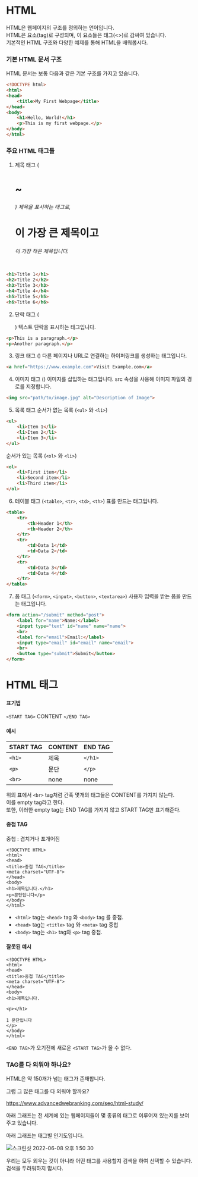# HTML
HTML은 웹페이지의 구조를 정의하는 언어입니다.     
HTML은 요소(tag)로 구성되며, 이 요소들은 태그(<>)로 감싸여 있습니다.      
기본적인 HTML 구조와 다양한 예제를 통해 HTML을 배워봅시다.    

### 기본 HTML 문서 구조
HTML 문서는 보통 다음과 같은 기본 구조를 가지고 있습니다.


```html
<!DOCTYPE html>
<html>
<head>
    <title>My First Webpage</title>
</head>
<body>
    <h1>Hello, World!</h1>
    <p>This is my first webpage.</p>
</body>
</html>

```

### 주요 HTML 태그들
1. 제목 태그 (<h1> ~ <h6>)
제목을 표시하는 태그로, <h1>이 가장 큰 제목이고 <h6>이 가장 작은 제목입니다.

```html

<h1>Title 1</h1>
<h2>Title 2</h2>
<h3>Title 3</h3>
<h4>Title 4</h4>
<h5>Title 5</h5>
<h6>Title 6</h6>
```

2. 단락 태그 (<p>)
텍스트 단락을 표시하는 태그입니다.
```html
<p>This is a paragraph.</p>
<p>Another paragraph.</p>
```

3. 링크 태그 (<a>)
다른 페이지나 URL로 연결하는 하이퍼링크를 생성하는 태그입니다.
```html
<a href="https://www.example.com">Visit Example.com</a>
```

4. 이미지 태그 (<img>)
이미지를 삽입하는 태그입니다. src 속성을 사용해 이미지 파일의 경로를 지정합니다.

```html
<img src="path/to/image.jpg" alt="Description of Image">
```

5. 목록 태그
순서가 없는 목록 (`<ul>` 와 `<li>`)

```html
<ul>
    <li>Item 1</li>
    <li>Item 2</li>
    <li>Item 3</li>
</ul>
```

순서가 있는 목록 (`<ol>` 와 `<li>`)
```html
<ol>
    <li>First item</li>
    <li>Second item</li>
    <li>Third item</li>
</ol>
```

6. 테이블 태그 (`<table>`, `<tr>`, `<td>`, `<th>`)
표를 만드는 태그입니다.
```html
<table>
    <tr>
        <th>Header 1</th>
        <th>Header 2</th>
    </tr>
    <tr>
        <td>Data 1</td>
        <td>Data 2</td>
    </tr>
    <tr>
        <td>Data 3</td>
        <td>Data 4</td>
    </tr>
</table>
```

7. 폼 태그 (`<form>`, `<input>`, `<button>`, `<textarea>`)
사용자 입력을 받는 폼을 만드는 태그입니다.
```html
<form action="/submit" method="post">
    <label for="name">Name:</label>
    <input type="text" id="name" name="name">
    <br>
    <label for="email">Email:</label>
    <input type="email" id="email" name="email">
    <br>
    <button type="submit">Submit</button>
</form>
```

# HTML 태그

#### 표기법

`<START TAG>` CONTENT `</END TAG>`

#### 예시

|START TAG	| CONTENT	| END TAG|
|------|------|------|
|`<h1>`	|제목	|`</h1>`|
|`<p>`	|문단	|`</p>`|
|`<br>`	|none	|none|

위의 표에서 `<br>` tag처럼 간혹 몇개의 태그들은 CONTENT를 가지지 않는다.     
이를 empty tag라고 한다.     
또한, 이러한 empty tag는 END TAG를 가지지 않고 START TAG만 표기해준다.

#### 중첩 TAG
중첩 : 겹치거나 포개어짐

```
<!DOCTYPE HTML>
<html>
<head>
<title>중첩 TAG</title>
<meta charset="UTF-8">
</head>
<body>
<h1>제목입니다.</h1>
<p>문단입니다</p>
</body>
</html>
```
- `<html>` tag는 `<head>` tag 와 `<body>` tag 를 중첩.
- `<head>` tag는 `<title>` tag 와 `<meta>` tag 중첩
- `<body>` tag는 `<h1>` tag와 `<p>` tag 중첩.

#### 잘못된 예시

```
<!DOCTYPE HTML>
<html>
<head>
<title>중첩 TAG</title>
<meta charset="UTF-8">
</head>
<body>
<h1>제목입니다.
```
`<p></h1>`

```
1 문단입니다 
</p>
</body>
</html>
```
`<END TAG>`가 오기전에 새로운 `<START TAG>`가 올 수 없다.

### TAG를 다 외워야 하나요?

 HTML은
약 150개가 넘는 태그가 존재합니다.

 

 

그럼 그 많은 태그를 다 외워야 할까요?

https://www.advancedwebranking.com/seo/html-study/


아래 그래프는
전 세계에 있는 웹페이지들이
몇 종류의 태그로 이루어져 있는지를 보여주고 있습니다.

아래 그래프는 태그별 인기도입니다.     

![스크린샷 2022-06-08 오후 1 50 30](https://user-images.githubusercontent.com/48852104/172534208-f341aa74-e4a3-4bc0-85e8-e72ec381de18.png)

우리는 모두 외우는 것이 아니라 어떤 태그를 사용할지 검색을 하여 선택할 수 있습니다.       
검색을 두려워하지 맙시다.    

